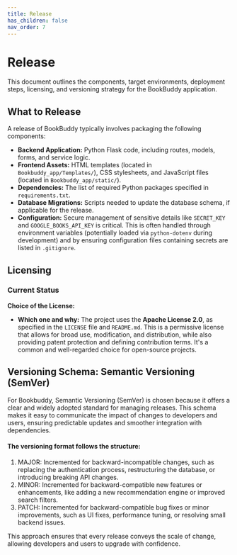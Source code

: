 ```yaml
---
title: Release
has_children: false
nav_order: 7
---
```


# Release

This document outlines the components, target environments, deployment steps, licensing, and versioning strategy for the BookBuddy application.

## What to Release

A release of BookBuddy typically involves packaging the following components:

* **Backend Application:** Python Flask code, including routes, models, forms, and service logic.
* **Frontend Assets:** HTML templates (located in `Bookbuddy_app/Templates/`), CSS stylesheets, and JavaScript files (located in `Bookbuddy_app/static/`).
* **Dependencies:** The list of required Python packages specified in `requirements.txt`.
* **Database Migrations:** Scripts needed to update the database schema, if applicable for the release.
* **Configuration:** Secure management of sensitive details like `SECRET_KEY` and `GOOGLE_BOOKS_API_KEY` is critical. This is often handled through environment variables (potentially loaded via `python-dotenv` during development) and by ensuring configuration files containing secrets are listed in `.gitignore`.


## Licensing

### Current Status
 **Choice of the License:**
*   **Which one and why:** The project uses the **Apache License 2.0**, as specified in the `LICENSE` file and `README.md`. This is a permissive license that allows for broad use, modification, and distribution, while also providing patent protection and defining contribution terms. It's a common and well-regarded choice for open-source projects.



## Versioning Schema: Semantic Versioning (SemVer)

For Bookbuddy, Semantic Versioning (SemVer) is chosen because it offers a clear and widely adopted standard for managing releases. This schema makes it easy to communicate the impact of changes to developers and users, ensuring predictable updates and smoother integration with dependencies.

#### The versioning format follows the structure:

1. MAJOR: Incremented for backward-incompatible changes, such as replacing the authentication process, restructuring the database, or introducing breaking API changes.
2. MINOR: Incremented for backward-compatible new features or enhancements, like adding a new recommendation engine or improved search filters.
3. PATCH: Incremented for backward-compatible bug fixes or minor improvements, such as UI fixes, performance tuning, or resolving small backend issues.

This approach ensures that every release conveys the scale of change, allowing developers and users to upgrade with confidence.


